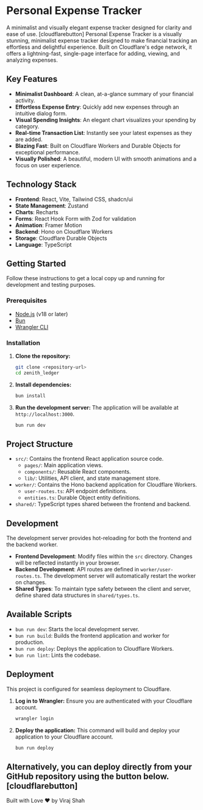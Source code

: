 # Personal Expense Tracker
A minimalist and visually elegant expense tracker designed for clarity and ease of use.
[cloudflarebutton]
Personal Expense Tracker is a visually stunning, minimalist expense tracker designed to make financial tracking an effortless and delightful experience. Built on Cloudflare's edge network, it offers a lightning-fast, single-page interface for adding, viewing, and analyzing expenses.
## Key Features
- **Minimalist Dashboard**: A clean, at-a-glance summary of your financial activity.
- **Effortless Expense Entry**: Quickly add new expenses through an intuitive dialog form.
- **Visual Spending Insights**: An elegant chart visualizes your spending by category.
- **Real-time Transaction List**: Instantly see your latest expenses as they are added.
- **Blazing Fast**: Built on Cloudflare Workers and Durable Objects for exceptional performance.
- **Visually Polished**: A beautiful, modern UI with smooth animations and a focus on user experience.
## Technology Stack
- **Frontend**: React, Vite, Tailwind CSS, shadcn/ui
- **State Management**: Zustand
- **Charts**: Recharts
- **Forms**: React Hook Form with Zod for validation
- **Animation**: Framer Motion
- **Backend**: Hono on Cloudflare Workers
- **Storage**: Cloudflare Durable Objects
- **Language**: TypeScript
## Getting Started
Follow these instructions to get a local copy up and running for development and testing purposes.
### Prerequisites
- [Node.js](https://nodejs.org/) (v18 or later)
- [Bun](https://bun.sh/)
- [Wrangler CLI](https://developers.cloudflare.com/workers/wrangler/install-and-update/)
### Installation
1.  **Clone the repository:**
    ```sh
    git clone <repository-url>
    cd zenith_ledger
    ```
2.  **Install dependencies:**
    ```sh
    bun install
    ```
3.  **Run the development server:**
    The application will be available at `http://localhost:3000`.
    ```sh
    bun run dev
    ```
## Project Structure
- `src/`: Contains the frontend React application source code.
  - `pages/`: Main application views.
  - `components/`: Reusable React components.
  - `lib/`: Utilities, API client, and state management store.
- `worker/`: Contains the Hono backend application for Cloudflare Workers.
  - `user-routes.ts`: API endpoint definitions.
  - `entities.ts`: Durable Object entity definitions.
- `shared/`: TypeScript types shared between the frontend and backend.
## Development
The development server provides hot-reloading for both the frontend and the backend worker.
- **Frontend Development**: Modify files within the `src` directory. Changes will be reflected instantly in your browser.
- **Backend Development**: API routes are defined in `worker/user-routes.ts`. The development server will automatically restart the worker on changes.
- **Shared Types**: To maintain type safety between the client and server, define shared data structures in `shared/types.ts`.
## Available Scripts
- `bun run dev`: Starts the local development server.
- `bun run build`: Builds the frontend application and worker for production.
- `bun run deploy`: Deploys the application to Cloudflare Workers.
- `bun run lint`: Lints the codebase.
## Deployment
This project is configured for seamless deployment to Cloudflare.
1.  **Log in to Wrangler:**
    Ensure you are authenticated with your Cloudflare account.
    ```sh
    wrangler login
    ```
2.  **Deploy the application:**
    This command will build and deploy your application to your Cloudflare account.
    ```sh
    bun run deploy
    ```
Alternatively, you can deploy directly from your GitHub repository using the button below.
[cloudflarebutton]
---
Built with Love ❤️ by Viraj Shah